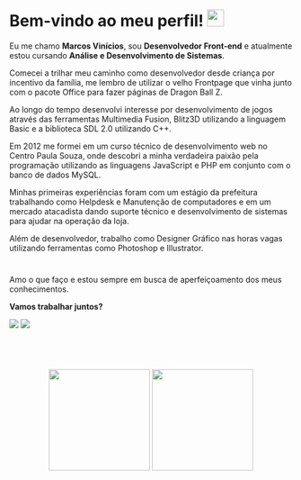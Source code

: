 <h1 align="left">Bem-vindo ao meu perfil! <img src="https://github.githubassets.com/images/mona-loading-dark.gif" width="30"></h1>

<p>Eu me chamo <strong>Marcos Vinícios</strong>, sou <strong>Desenvolvedor Front-end</strong> e atualmente estou cursando <strong>Análise e Desenvolvimento de Sistemas</strong>.</p>
<p>Comecei a trilhar meu caminho como desenvolvedor desde criança por incentivo da família, me lembro de utilizar o velho Frontpage que vinha junto com o pacote Office para fazer páginas de Dragon Ball Z.</p>
<p>Ao longo do tempo desenvolvi interesse por desenvolvimento de jogos através das ferramentas Multimedia Fusion, Blitz3D utilizando a linguagem Basic e a biblioteca SDL 2.0 utilizando C++.</p>
<p>Em 2012 me formei em um curso técnico de desenvolvimento web no Centro Paula Souza, onde descobri a minha verdadeira paixão pela programação utilizando as linguagens JavaScript e PHP em conjunto com o banco de dados MySQL.</p>
<p>Minhas primeiras experiências foram com um estágio da prefeitura trabalhando como Helpdesk e Manutenção de computadores e em um mercado atacadista dando suporte técnico e desenvolvimento de sistemas para ajudar na operação da loja.</p>
<p>Além de desenvolvedor, trabalho como Designer Gráfico nas horas vagas utilizando ferramentas como Photoshop e Illustrator.</p>

#

<p>Amo o que faço e estou sempre em busca de aperfeiçoamento dos meus conhecimentos.</p>

<p><strong>Vamos trabalhar juntos?</strong></p>

<a href="mailto:contato@marcoswolf.com.br"><img src="https://img.shields.io/badge/Gmail-D14836?style=for-the-badge&logo=gmail&logoColor=white"/></a>
<a href="https://www.linkedin.com/in/marcoswolf/" target="_blank" rel="noopener noreferrer"><img src="https://img.shields.io/badge/LinkedIn-0077B5?style=for-the-badge&logo=linkedin&logoColor=white"/></a>

#

<br /><div align="center">
  <img height="180em" src="https://github-readme-stats.vercel.app/api?username=marcoswolf&show_icons=true&theme=midnight-purple">
  <img height="180em" src="https://github-readme-stats.vercel.app/api/top-langs/?username=marcoswolf&layout=compact&langs_count=7&theme=midnight-purple"/>
</div>
